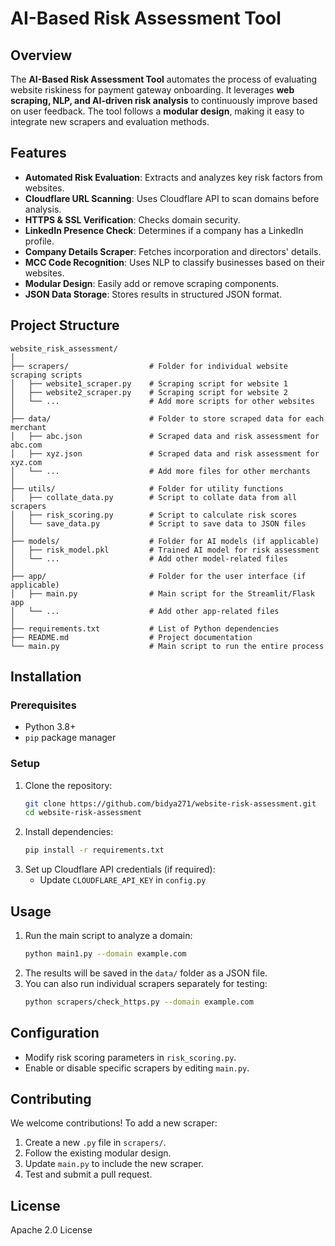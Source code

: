 # AI-Based Risk Assessment Tool

## Overview
The **AI-Based Risk Assessment Tool** automates the process of evaluating website riskiness for payment gateway onboarding. It leverages **web scraping, NLP, and AI-driven risk analysis** to continuously improve based on user feedback. The tool follows a **modular design**, making it easy to integrate new scrapers and evaluation methods.

## Features
- **Automated Risk Evaluation**: Extracts and analyzes key risk factors from websites.
- **Cloudflare URL Scanning**: Uses Cloudflare API to scan domains before analysis.
- **HTTPS & SSL Verification**: Checks domain security.
- **LinkedIn Presence Check**: Determines if a company has a LinkedIn profile.
- **Company Details Scraper**: Fetches incorporation and directors' details.
- **MCC Code Recognition**: Uses NLP to classify businesses based on their websites.
- **Modular Design**: Easily add or remove scraping components.
- **JSON Data Storage**: Stores results in structured JSON format.

## Project Structure
```
website_risk_assessment/
│
├── scrapers/                  # Folder for individual website scraping scripts
│   ├── website1_scraper.py    # Scraping script for website 1
│   ├── website2_scraper.py    # Scraping script for website 2
│   └── ...                    # Add more scripts for other websites
│
├── data/                      # Folder to store scraped data for each merchant
│   ├── abc.json               # Scraped data and risk assessment for abc.com
│   ├── xyz.json               # Scraped data and risk assessment for xyz.com
│   └── ...                    # Add more files for other merchants
│
├── utils/                     # Folder for utility functions
│   ├── collate_data.py        # Script to collate data from all scrapers
│   ├── risk_scoring.py        # Script to calculate risk scores
│   └── save_data.py           # Script to save data to JSON files
│
├── models/                    # Folder for AI models (if applicable)
│   ├── risk_model.pkl         # Trained AI model for risk assessment
│   └── ...                    # Add other model-related files
│
├── app/                       # Folder for the user interface (if applicable)
│   ├── main.py                # Main script for the Streamlit/Flask app
│   └── ...                    # Add other app-related files
│
├── requirements.txt           # List of Python dependencies
├── README.md                  # Project documentation
└── main.py                    # Main script to run the entire process
```

## Installation
### Prerequisites
- Python 3.8+
- `pip` package manager

### Setup
1. Clone the repository:
   ```sh
   git clone https://github.com/bidya271/website-risk-assessment.git
   cd website-risk-assessment
   ```
2. Install dependencies:
   ```sh
   pip install -r requirements.txt
   ```
3. Set up Cloudflare API credentials (if required):
   - Update `CLOUDFLARE_API_KEY` in `config.py`

## Usage
1. Run the main script to analyze a domain:
   ```sh
   python main1.py --domain example.com
   ```
2. The results will be saved in the `data/` folder as a JSON file.
3. You can also run individual scrapers separately for testing:
   ```sh
   python scrapers/check_https.py --domain example.com
   ```

## Configuration
- Modify risk scoring parameters in `risk_scoring.py`.
- Enable or disable specific scrapers by editing `main.py`.

## Contributing
We welcome contributions! To add a new scraper:
1. Create a new `.py` file in `scrapers/`.
2. Follow the existing modular design.
3. Update `main.py` to include the new scraper.
4. Test and submit a pull request.

## License
Apache 2.0 License

